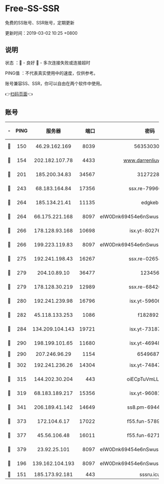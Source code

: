 # Free-SS-SSR

免费的SS账号、SSR账号，定期更新

更新时间：2019-03-02 10:25 +0800

## 说明

状态     ：🙂 - 良好 🙁 - 多次连接失败或连接超时

PING值   ：不代表真实使用中的速度，仅供参考。

账号兼容SS、SSR，你可以自由在两个软件中使用。

👉[扫码页面](https://liesauer.github.io/free-ss-ssr.github.io/)👈

## 账号

|-|PING|服务器|端口|密码|加密方式|区域|
|:----:|:----:|:-----:|-----:|:----:|:----:|:----:|
|🙂|150|46.29.162.169|8039|5635303003|aes-256-cfb|RU|
|🙂|154|202.182.107.78|4433|www.darrenliuwei.com|aes-256-cfb|JP|
|🙂|201|185.200.34.83|34567|31272288|aes-256-cfb|US|
|🙂|243|68.183.164.84|17356|ssx.re-79966260|aes-256-cfb|US|
|🙂|264|185.134.21.41|11135|edgkeb|aes-256-cfb|GB|
|🙂|264|66.175.221.168|8097|eIW0Dnk69454e6nSwuspv9DmS201tQ0D|aes-256-cfb|US|
|🙂|266|178.128.93.168|10698|isx.yt-80276507|aes-256-cfb|SG|
|🙂|266|199.223.119.83|8097|eIW0Dnk69454e6nSwuspv9DmS201tQ0D|aes-256-cfb|US|
|🙂|275|192.241.198.43|16267|ssx.re-02654546|aes-256-cfb|US|
|🙂|279|204.10.89.10|36477|123456|aes-256-cfb|US|
|🙂|279|178.128.30.219|12989|ssx.re-68426901|aes-256-cfb|SG|
|🙂|280|192.241.239.98|16796|isx.yt-59606235|aes-256-cfb|US|
|🙂|282|45.118.133.253|1086|f1828920|aes-256-cfb|SG|
|🙂|284|134.209.104.143|19721|isx.yt-73187707|aes-256-cfb|SG|
|🙂|290|198.199.101.65|11680|isx.yt-46948094|aes-256-cfb|US|
|🙂|290|207.246.96.29|1154|65496879|chacha20|US|
|🙂|302|192.241.236.26|14304|isx.yt-74847820|aes-256-cfb|US|
|🙂|315|144.202.30.204|443|oiECpTuVmLLxk4Ts|aes-256-cfb|US|
|🙂|319|68.183.189.217|15356|isx.yt-96081644|aes-256-cfb|SG|
|🙂|341|206.189.41.142|14649|ss8.pm-69449301|aes-256-cfb|SG|
|🙂|373|172.104.6.17|17022|f55.fun-57899687|aes-256-cfb|US|
|🙂|377|45.56.106.48|16011|f55.fun-62712462|aes-256-cfb|US|
|🙂|379|23.92.25.101|8097|eIW0Dnk69454e6nSwuspv9DmS201tQ0D|aes-256-cfb|US|
|🙂|196|139.162.104.193|8097|eIW0Dnk69454e6nSwuspv9DmS201tQ0D|aes-256-cfb|JP|
|🙁|151|185.173.92.181|443|sssru.icu|rc4-md5|RU|
